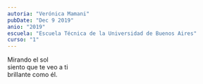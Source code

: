 ```yaml
---
autoria: "Verónica Mamani"
pubDate: "Dec 9 2019"
anio: "2019"
escuela: "Escuela Técnica de la Universidad de Buenos Aires"
curso: "1"
---
```


Mirando el sol\
siento que te veo a ti\
brillante como él.
